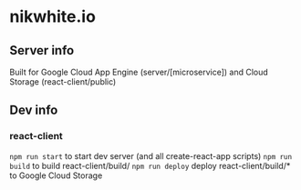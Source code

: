 # nikwhite.io
## Server info

Built for Google Cloud App Engine (server/\[microservice\]) and Cloud Storage (react-client/public)

## Dev info

### react-client

`npm run start` to start dev server (and all create-react-app scripts)
`npm run build` to build react-client/build/
`npm run deploy` deploy react-client/build/* to Google Cloud Storage



